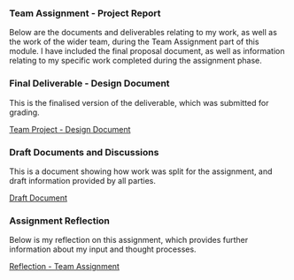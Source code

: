 ### Team Assignment - Project Report

Below are the documents and deliverables relating to my work, as well as the work of the wider team, during the Team Assignment part of this module.
I have included the final proposal document, as well as information relating to my specific work completed during the assignment phase.


### Final Deliverable - Design Document

This is the finalised version of the deliverable, which was submitted for grading.

[Team Project - Design Document](/pdf/unit_06-final-design-doc.pdf)


### Draft Documents and Discussions 

This is a document showing how work was split for the assignment, and draft information provided by all parties.

[Draft Document](/pdf/secure_software_project_discussions.pdf)


### Assignment Reflection

Below is my reflection on this assignment, which provides further information about my input and thought processes.

[Reflection - Team Assignment](/pdf/ssd_team_reflection.pdf)
